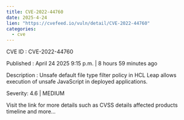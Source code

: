 ```yaml
---
title: CVE-2022-44760
date: 2025-4-24
lien: "https://cvefeed.io/vuln/detail/CVE-2022-44760"
categories:
  - cve
---
```


CVE ID : CVE-2022-44760

Published :  April 24
2025
9:15 p.m. | 8 hours
59 minutes ago

Description : Unsafe default file type filter policy in HCL
Leap allows execution of unsafe JavaScript in deployed applications.

Severity: 4.6 | MEDIUM

Visit the link for more details
such as CVSS details
affected products
timeline
and more...
